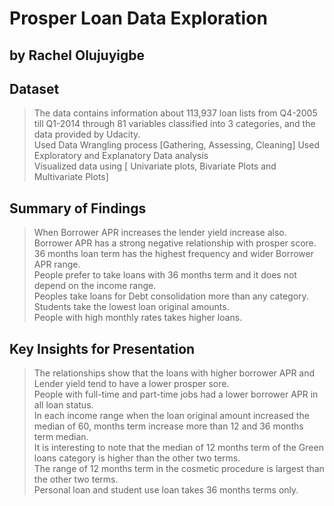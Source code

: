 # Prosper Loan Data Exploration
## by Rachel Olujuyigbe


## Dataset

> The data contains information about 113,937 loan lists from Q4-2005 till Q1-2014 through 81 variables classified into 3 categories, and the data provided by Udacity.<br>
> Used Data Wrangling process [Gathering, Assessing, Cleaning]
> Used Exploratory and Explanatory Data analysis<br>
> Visualized data using [ Univariate plots, Bivariate Plots and Multivariate Plots]


## Summary of Findings

> When Borrower APR increases the lender yield increase also.<br>
> Borrower APR has a strong negative relationship with prosper score.<br>
> 36 months loan term has the highest frequency and wider Borrower APR range.<br>
> People prefer to take loans with 36 months term and it does not depend on the income range.<br>
> Peoples take loans for Debt consolidation more than any category.<br>
> Students take the lowest loan original amounts.<br>
> People with high monthly rates takes higher loans.<br>


## Key Insights for Presentation

> The relationships show that the loans with higher borrower APR and Lender yield tend to have a lower prosper sore.<br>
> People with full-time and part-time jobs had a lower borrower APR in all loan status.<br>
> In each income range when the loan original amount increased the median of 60, months term increase more than 12 and 36 months term median.<br>
> It is interesting to note that the median of 12 months term of the Green loans category is higher than the other two terms.<br>
> The range of 12 months term in the cosmetic procedure is largest than the other two terms.<br>
> Personal loan and student use loan takes 36 months terms only.